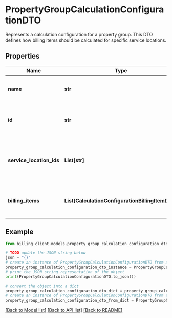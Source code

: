 # PropertyGroupCalculationConfigurationDTO

Represents a calculation configuration for a property group.  This DTO defines how billing items should be calculated for specific service locations.

## Properties

Name | Type | Description | Notes
------------ | ------------- | ------------- | -------------
**name** | **str** | The name of the calculation configuration. | [optional] 
**id** | **str** | The unique identifier of the calculation configuration. | [optional] 
**service_location_ids** | **List[str]** | List of service location identifiers that this configuration applies to. | [optional] 
**billing_items** | [**List[CalculationConfigurationBillingItemDTO]**](CalculationConfigurationBillingItemDTO.md) | List of billing items that are part of this calculation configuration. | [optional] 

## Example

```python
from billing_client.models.property_group_calculation_configuration_dto import PropertyGroupCalculationConfigurationDTO

# TODO update the JSON string below
json = "{}"
# create an instance of PropertyGroupCalculationConfigurationDTO from a JSON string
property_group_calculation_configuration_dto_instance = PropertyGroupCalculationConfigurationDTO.from_json(json)
# print the JSON string representation of the object
print(PropertyGroupCalculationConfigurationDTO.to_json())

# convert the object into a dict
property_group_calculation_configuration_dto_dict = property_group_calculation_configuration_dto_instance.to_dict()
# create an instance of PropertyGroupCalculationConfigurationDTO from a dict
property_group_calculation_configuration_dto_from_dict = PropertyGroupCalculationConfigurationDTO.from_dict(property_group_calculation_configuration_dto_dict)
```
[[Back to Model list]](../README.md#documentation-for-models) [[Back to API list]](../README.md#documentation-for-api-endpoints) [[Back to README]](../README.md)


